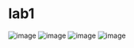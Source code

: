 # lab1
![image](https://user-images.githubusercontent.com/107028257/233940839-1f901245-2ff0-40ab-8e10-2cdaf76ba996.png)
![image](https://user-images.githubusercontent.com/107028257/233940894-0a583318-88cc-461e-97e8-5832a26b4560.png)
![image](https://user-images.githubusercontent.com/107028257/233940947-d62da22b-cbe6-4973-b817-60ca09bcf540.png)
![image](https://user-images.githubusercontent.com/107028257/233941000-e5c19c64-78fb-4c1d-92f4-cf896844d699.png)
